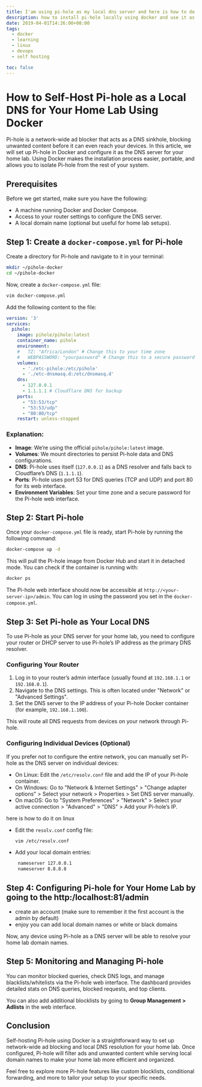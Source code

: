```yaml
---
title: I'am using pi-hole as my local dns server and here is how to do it!
description: how to install pi-hole locally using docker and use it as a local dns server to get fast dns resolve and block ads
date: 2019-04-01T14:26:00+08:00
tags:
  - docker
  - learning
  - linux
  - devops
  - self hosting

toc: false
---
```


# How to Self-Host Pi-hole as a Local DNS for Your Home Lab Using Docker

Pi-hole is a network-wide ad blocker that acts as a DNS sinkhole, blocking unwanted content before it can even reach your devices. In this article, we will set up Pi-hole in Docker and configure it as the DNS server for your home lab. Using Docker makes the installation process easier, portable, and allows you to isolate Pi-hole from the rest of your system.

## Prerequisites

Before we get started, make sure you have the following:

- A machine running Docker and Docker Compose.
- Access to your router settings to configure the DNS server.
- A local domain name (optional but useful for home lab setups).

## Step 1: Create a `docker-compose.yml` for Pi-hole

Create a directory for Pi-hole and navigate to it in your terminal:

```bash
mkdir ~/pihole-docker
cd ~/pihole-docker
```

Now, create a `docker-compose.yml` file:

```bash
vim docker-compose.yml
```

Add the following content to the file:

```yaml
version: '3'
services:
  pihole:
    image: pihole/pihole:latest
    container_name: pihole
    environment:
    #   TZ: "Africa/London" # Change this to your time zone
    #   WEBPASSWORD: "yourpassword" # Change this to a secure password
    volumes:
      - './etc-pihole:/etc/pihole'
      - './etc-dnsmasq.d:/etc/dnsmasq.d'
    dns:
      - 127.0.0.1
      - 1.1.1.1 # Cloudflare DNS for backup
    ports:
      - "53:53/tcp"
      - "53:53/udp"
      - "80:80/tcp"
    restart: unless-stopped
```

### Explanation:
- **Image**: We’re using the official `pihole/pihole:latest` image.
- **Volumes**: We mount directories to persist Pi-hole data and DNS configurations.
- **DNS**: Pi-hole uses itself (`127.0.0.1`) as a DNS resolver and falls back to Cloudflare’s DNS (`1.1.1.1`).
- **Ports**: Pi-hole uses port 53 for DNS queries (TCP and UDP) and port 80 for its web interface.
- **Environment Variables**: Set your time zone and a secure password for the Pi-hole web interface.

## Step 2: Start Pi-hole

Once your `docker-compose.yml` file is ready, start Pi-hole by running the following command:

```bash
docker-compose up -d
```

This will pull the Pi-hole image from Docker Hub and start it in detached mode. You can check if the container is running with:

```bash
docker ps
```

The Pi-hole web interface should now be accessible at `http://<your-server-ip>/admin`. You can log in using the password you set in the `docker-compose.yml`.

## Step 3: Set Pi-hole as Your Local DNS

To use Pi-hole as your DNS server for your home lab, you need to configure your router or DHCP server to use Pi-hole’s IP address as the primary DNS resolver.

### Configuring Your Router

1. Log in to your router’s admin interface (usually found at `192.168.1.1` or `192.168.0.1`).
2. Navigate to the DNS settings. This is often located under "Network" or "Advanced Settings".
3. Set the DNS server to the IP address of your Pi-hole Docker container (for example, `192.168.1.100`).

This will route all DNS requests from devices on your network through Pi-hole.

### Configuring Individual Devices (Optional)

If you prefer not to configure the entire network, you can manually set Pi-hole as the DNS server on individual devices:

- On Linux: Edit the `/etc/resolv.conf` file and add the IP of your Pi-hole container.
- On Windows: Go to "Network & Internet Settings" > "Change adapter options" > Select your network > Properties > Set DNS server manually.
- On macOS: Go to "System Preferences" > "Network" > Select your active connection > "Advanced" > "DNS" > Add your Pi-hole’s IP.

here is how to do it on linux 

- Edit the `resolv.conf` config file:
   ```bash
   vim /etc/resolv.conf
   ```

- Add your local domain entries:
   ```bash
    nameserver 127.0.0.1
    nameserver 8.8.8.8
   ```
## Step 4: Configuring Pi-hole for Your Home Lab by going to the http:/localhost:81/admin
-  create an account (make sure to remember it the first account is the admin by default)
-  enjoy you can add local domain names or white or black  domains



Now, any device using Pi-hole as a DNS server will be able to resolve your home lab domain names.


## Step 5: Monitoring and Managing Pi-hole

You can monitor blocked queries, check DNS logs, and manage blacklists/whitelists via the Pi-hole web interface. The dashboard provides detailed stats on DNS queries, blocked requests, and top clients.

You can also add additional blocklists by going to **Group Management > Adlists** in the web interface.

## Conclusion

Self-hosting Pi-hole using Docker is a straightforward way to set up network-wide ad blocking and local DNS resolution for your home lab. Once configured, Pi-hole will filter ads and unwanted content while serving local domain names to make your home lab more efficient and organized.

Feel free to explore more Pi-hole features like custom blocklists, conditional forwarding, and more to tailor your setup to your specific needs.